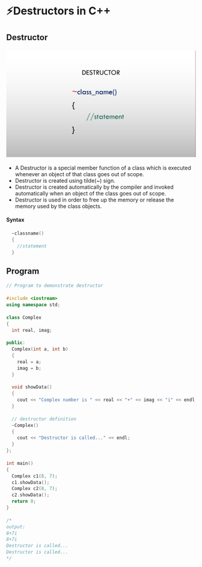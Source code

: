 # ⚡Destructors in C++

## Destructor

### <img src="1_Destructor.png">

- A Destructor is a special member function of a class which is executed whenever an object of that class goes out of scope.
- Destructor is created using tilde(~) sign.
- Destructor is created automatically by the compiler and invoked automatically when an object of the class goes out of scope.
- Destructor is used in order to free up the memory or release the memory used by the class objects.

#### Syntax

```cpp
  ~classname()
  {
    //statement
  }
```

## Program

```cpp
// Program to demonstrate destructor

#include <iostream>
using namespace std;

class Complex
{
  int real, imag;

public:
  Complex(int a, int b)
  {
    real = a;
    imag = b;
  }

  void showData()
  {
    cout << "Complex number is " << real << "+" << imag << "i" << endl;
  }

  // destructor definition
  ~Complex()
  {
    cout << "Destructor is called..." << endl;
  }
};

int main()
{
  Complex c1(8, 7);
  c1.showData();
  Complex c2(8, 7);
  c2.showData();
  return 0;
}

/*
output:
8+7i
8+7i
Destructor is called...
Destructor is called...
*/
```
